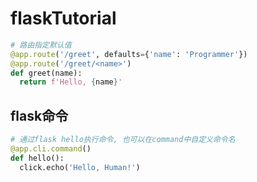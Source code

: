 # flaskTutorial
```python
# 路由指定默认值
@app.route('/greet', defaults={'name': 'Programmer'})
@app.route('/greet/<name>')
def greet(name):
  return f'Hello, {name}'
```

## flask命令

```python
# 通过flask hello执行命令, 也可以在command中自定义命令名
@app.cli.command()
def hello():
  click.echo('Hello, Human!')
```

